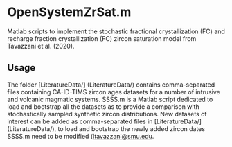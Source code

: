 # OpenSystemZrSat.m

Matlab scripts to implement the stochastic fractional crystallization (FC) and recharge fraction crystallization (FC) zircon saturation model from Tavazzani et al. (2020).

## Usage

The folder [LiteratureData/] (LiteratureData/) contains comma-separated files containing CA-ID-TIMS zircon ages datasets for a number of intrusive and volcanic magmatic systems. SSSS.m is a Matlab script dedicated to load and bootstrap all the datasets as to provide a comparison with stochastically sampled synthetic zircon distributions. New datasets of interest can be added as comma-separated files in [LiteratureData/] (LiteratureData/), to load and bootstrap the newly added zircon dates SSSS.m need to be modified ([ltavazzani@smu.edu](mailto:ltavazzani@smu.edu).
